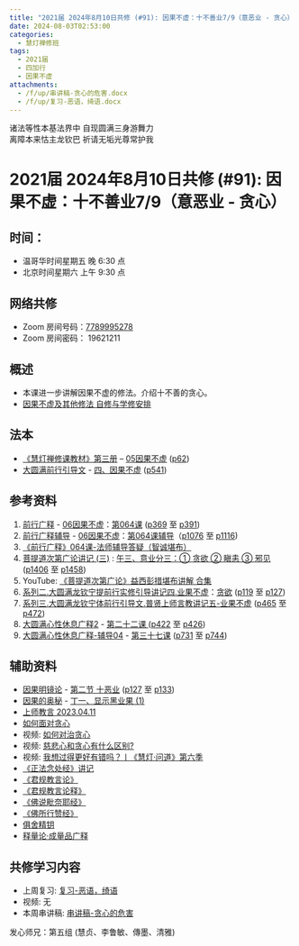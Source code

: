 ```yaml
---
title: "2021届 2024年8月10日共修 (#91): 因果不虚：十不善业7/9（意恶业 - 贪心）"
date: 2024-08-03T02:53:00
categories:
  - 慧灯禅修班
tags:
  - 2021届
  - 四加行
  - 因果不虚
attachments:
  - /f/up/串讲稿-贪心的危害.docx
  - /f/up/复习-恶语，绮语.docx
---
```

诸法等性本基法界中 自现圆满三身游舞力\
离障本来怙主龙钦巴 祈请无垢光尊常护我

# 2021届 2024年8月10日共修 (#91): 因果不虚：十不善业7/9（意恶业 - 贪心）

## 时间：

* 温哥华时间星期五 晚 6:30 点
* 北京时间星期六 上午 9:30 点

## 网络共修

* Zoom 房间号码：[7789995278](https://us02web.zoom.us/j/7789995278?pwd=VjZmbWJFY2k2K0E5RVB2cTNIQmhqUT09)
* Zoom 房间密码： 19621211

## 概述

* 本课进一步讲解因果不虚的修法。介绍十不善的贪心。 
* [因果不虚及其他修法 自修与学修安排 ](https://fohuifayu.com/index.php/huideng-jiangtang/chanxiuke/zen-03/8655-zen03-ygbx)

## 法本

* [《慧灯禅修课教材》第三册](https://huidengchanxiu.net/books/b3/) – [05因果不虚](https://huidengchanxiu.net/books/b3/3-05) ([p62](https://huidengchanxiu.net/books/b3/3-05/#p62))
* [大圆满前行引导文](https://huidengchanxiu.net/books/dymqx) - [四、因果不虚](https://huidengchanxiu.net/books/dymqx/#%E5%9B%9B%E5%9B%A0%E6%9E%9C%E4%B8%8D%E8%99%9A) ([p541](https://huidengchanxiu.net/books/dymqx/#p541))

## 参考资料

1. [](https://huidengchanxiu.net/refs/qxgs/fudao/qxgsfd-06yg#%E5%89%8D%E8%A1%8C%E5%B9%BF%E9%87%8A059%E8%AF%BE-%E6%B3%95%E5%B8%88%E8%BE%85%E5%AF%BC%E7%AD%94%E7%96%91%E6%99%BA%E8%AF%9A%E5%A0%AA%E5%B8%83)[前行广释](https://huidengchanxiu.net/refs/qxgs) - [06因果不虚](https://huidengchanxiu.net/refs/qxgs/qxgs-06yg)：[第064课](https://huidengchanxiu.net/refs/qxgs/qxgs-06yg/#%E5%89%8D%E8%A1%8C%E5%B9%BF%E9%87%8A%E7%AC%AC064%E8%AF%BE) ([p369](https://huidengchanxiu.net/refs/qxgs/qxgs-06yg/#p369) 至 [p391](https://huidengchanxiu.net/refs/qxgs/qxgs-06yg/#p391))
2. [](https://huidengchanxiu.net/refs/qxgs/qxgs-06yg#%E5%89%8D%E8%A1%8C%E5%B9%BF%E9%87%8A%E7%AC%AC060%E8%AF%BE)[前行广释辅导](https://huidengchanxiu.net/refs/fudao) - [06因果不虚](https://huidengchanxiu.net/refs/qxgs/fudao/qxgsfd-06yg)：[第064课辅导](https://huidengchanxiu.net/refs/qxgs/fudao/qxgsfd-06yg/#%E5%89%8D%E8%A1%8C%E5%B9%BF%E9%87%8A%E7%AC%AC064%E8%AF%BE%E8%BE%85%E5%AF%BC)（[p1076](https://huidengchanxiu.net/refs/qxgs/fudao/qxgsfd-06yg/#p1076) 至 [p1116](https://huidengchanxiu.net/refs/qxgs/fudao/qxgsfd-06yg/#p1116))
3. [](https://huidengchanxiu.net/refs/qxgs/fudao/qxgsfd-06yg#%E5%89%8D%E8%A1%8C%E5%B9%BF%E9%87%8A059%E8%AF%BE-%E6%B3%95%E5%B8%88%E8%BE%85%E5%AF%BC%E7%AD%94%E7%96%91%E6%99%BA%E8%AF%9A%E5%A0%AA%E5%B8%83)[《前行广释》064课-法师辅导答疑（智诚堪布）](https://huidengchanxiu.net/refs/qxgs/fudao/qxgsfd-06yg/#%E5%89%8D%E8%A1%8C%E5%B9%BF%E9%87%8A064%E8%AF%BE-%E6%B3%95%E5%B8%88%E8%BE%85%E5%AF%BC%E7%AD%94%E7%96%91%E6%99%BA%E8%AF%9A%E5%A0%AA%E5%B8%83)
4. [菩提道次第广论讲记 (三)](https://huidengchanxiu.net/refs/ptdcdgl/3/) : [午三、意业分三：① 贪欲 ② 瞋恚 ③ 邪见](https://huidengchanxiu.net/refs/ptdcdgl/3/#%E5%8D%88%E4%B8%89%E6%84%8F%E4%B8%9A%E5%88%86%E4%B8%89-%E8%B4%AA%E6%AC%B2--%E7%9E%8B%E6%81%9A--%E9%82%AA%E8%A7%81) ([p1406](https://huidengchanxiu.net/refs/ptdcdgl/3/#p1406) 至 [p1458](https://huidengchanxiu.net/refs/ptdcdgl/3/#p1458))
5. YouTube: [《菩提道次第广论》益西彭措堪布讲解 合集](https://www.youtube.com/playlist?list=PLvhysUtdbxCBq9MxPLr6pauLmbwndXY9o)[](https://huidengchanxiu.net/refs/xmfw/s2/s2-sxyd4-ygbx)
6. [系列二.大圆满龙钦宁提前行实修引导讲记四.业果不虚](https://huidengchanxiu.net/refs/xmfw/s2/s2-sxyd4-ygbx)：[贪欲](https://huidengchanxiu.net/refs/xmfw/s2/s2-sxyd4-ygbx/#%E8%B4%AA%E6%AC%B2) ([p119](https://huidengchanxiu.net/refs/xmfw/s2/s2-sxyd4-ygbx/#p119) 至 [p127](https://huidengchanxiu.net/refs/xmfw/s2/s2-sxyd4-ygbx/#p127))
7. [系列三.大圆满龙钦宁体前行引导文.普贤上师言教讲记五-业果不虚](https://huidengchanxiu.net/refs/xmfw/s3/s3-ydw5-ygbx) ([p465](https://huidengchanxiu.net/refs/xmfw/s3/s3-ydw5-ygbx/#p465) 至 [p472](https://huidengchanxiu.net/refs/xmfw/s3/s3-ydw5-ygbx/#p472))
8. [大圆满心性休息广释2](https://huidengchanxiu.net/refs/dymxxxx/dymxxxx-gs2) - [第二十二课 ](https://huidengchanxiu.net/refs/dymxxxx/dymxxxx-gs2#%E7%AC%AC%E4%BA%8C%E5%8D%81%E4%BA%8C%E8%AF%BE) ([p422](https://huidengchanxiu.net/refs/dymxxxx/dymxxxx-gs2/#p422) 至 [p426](https://huidengchanxiu.net/refs/dymxxxx/dymxxxx-gs2/#p426))
9. [大圆满心性休息广释-辅导04](https://huidengchanxiu.net/refs/dymxxxx/fudao/fd-04) - [第三十七课](https://huidengchanxiu.net/refs/dymxxxx/fudao/fd-04#%E7%AC%AC%E4%B8%89%E5%8D%81%E4%B8%83%E8%AF%BE) ([p731](https://huidengchanxiu.net/refs/dymxxxx/fudao/fd-04/#p731) 至 [p744](https://huidengchanxiu.net/refs/dymxxxx/fudao/fd-04/#p744))

## **辅助资料**[](https://huidengchanxiu.net/refs/misc/zfncj01)[](https://www.huidengvan.com/posts/2023-08-05-2021%E5%B1%8A-2023%E5%B9%B48%E6%9C%8812%E6%97%A5%E5%85%B1%E4%BF%AE-46-%E8%BD%AE%E5%9B%9E%E8%BF%87%E6%82%A3%E6%95%B4%E4%BD%932-2%E4%B8%89%E6%A0%B9%E6%9C%AC%E8%8B%A6/)

* [](https://www.huidengvan.com/tags/%E4%BD%9B%E8%AF%B4%E7%A8%BB%E7%A7%86%E7%BB%8F/)[因果明镜论](https://huidengchanxiu.net/refs/misc/ygmjl) - [第二节 十恶业](https://huidengchanxiu.net/refs/misc/ygmjl#%E7%AC%AC%E4%BA%8C%E8%8A%82-%E5%8D%81%E6%81%B6%E4%B8%9A) ([p127](https://huidengchanxiu.net/refs/misc/ygmjl/#p127) 至 [p133](https://huidengchanxiu.net/refs/misc/ygmjl/#p133))
* [因果的奥秘](https://www.xianmixuezi.com/%E9%81%93%E6%AC%A1%E7%AC%AC%E6%96%87%E5%BA%93/%E4%B8%80%E4%B8%89%E5%9B%A0%E6%9E%9C%E7%9A%84%E5%A5%A5%E7%A7%98) - [丁一、显示黑业果 (1)](https://www.xianmixuezi.com/%E9%81%93%E6%AC%A1%E7%AC%AC%E6%96%87%E5%BA%93/%E4%B8%80%E4%B8%89%E5%9B%A0%E6%9E%9C%E7%9A%84%E5%A5%A5%E7%A7%98/%E4%B8%81%E4%B8%80%E6%98%BE%E7%A4%BA%E9%BB%91%E4%B8%9A%E6%9E%9C1)
* [上师教言 2023.04.11](https://fohuifayu.com/index.php/shangshi-jiaoyan/2023nian/4yue/8667-j00160?title=%E8%B4%AA)
* [如何面对贪心](https://fohuifayu.com/index.php/huideng-zhiguang/huideng-series/shi-ce/8192-a00119)
* 视频: [如何对治贪心](https://fohuifayu.com/index.php/huideng-jiangtang/fofa-jianxiu/ruhe-duizhi-fannao/587-l12008?title=)
* 视频: [慈悲心和贪心有什么区别?](https://fohuifayu.com/index.php/shipin-jingcui/jingcai-shipin/3749-Y13002-Y03?title=)
* 视频: [我想过得更好有错吗？丨《慧灯·问道》第六季](https://fohuifayu.com/index.php/shipin-jingcui/huideng-wendao/diliuji/wxgdghycm/9275-w21022?title=%E8%B4%AA)
* [《正法念处经》讲记](https://www.xianmixuezi.com/%E4%BD%9B%E7%BB%8F%E5%AE%9D%E5%85%B8%E7%B3%BB%E5%88%97/%E6%AD%A3%E6%B3%95%E5%BF%B5%E5%A4%84%E7%BB%8F)
* [《君规教言论》](https://mingguang.im/reading/%E5%90%9B%E8%A7%84%E6%95%99%E8%A8%80%E8%AE%BA)
* [《君规教言论释》](https://mingguang.im/reading/%E5%90%9B%E8%A7%84%E6%95%99%E8%A8%80%E8%AE%BA%E9%87%8A)
* [《佛说毗奈耶经》](http://www.shixiu.net/dujing/fojing/mijiaobu/2312.html)
* [《佛所行赞经》](https://www.shidianguji.com/ens/book/JS1349/chapter/JS1349_1?version=1)
* [俱舍精钥](https://www.riyuebianzhao.com/%E4%BA%94%E8%AE%BA/%E4%BF%B1%E8%88%8D%E7%B2%BE%E9%92%A5)
* [释量论·成量品广释](https://www.riyuebianzhao.com/%E4%BA%94%E8%AE%BA/%E9%87%8A%E9%87%8F%E8%AE%BA%E6%88%90%E9%87%8F%E5%93%81%E5%B9%BF%E9%87%8A)

[](http://www.shixiu.net/dujing/fojing/jingjibu/2126.html)

## **共修学习内容**

* 上周复习: [复习-恶语，绮语](/f/up/复习-恶语，绮语.docx)
* [](/f/up/串讲稿-人生八苦.pdf)视频: [](https://fohuifayu.com/index.php/huideng-jiangtang/fofa-jianxiu/chuli-xin/671-l11034)无
* 本周串讲稿: [串讲稿-贪心的危害](/f/up/串讲稿-贪心的危害.docx)

发心师兄：第五组 (慧贞、李鲁敏、傳墨、清雅)
